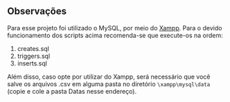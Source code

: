 ## Observações

Para esse projeto foi utilizado o MySQL, por meio do [Xampp](https://www.apachefriends.org/pt_br/download.html). Para o devido funcionamento dos scripts acima recomenda-se que execute-os na ordem:

1. creates.sql
2. triggers.sql
3. inserts.sql

Além disso, caso opte por utilizar do Xampp, será necessário que você salve os arquivos .csv em alguma pasta no diretório `\xampp\mysql\data` (copie e cole a pasta Datas nesse endereço).

